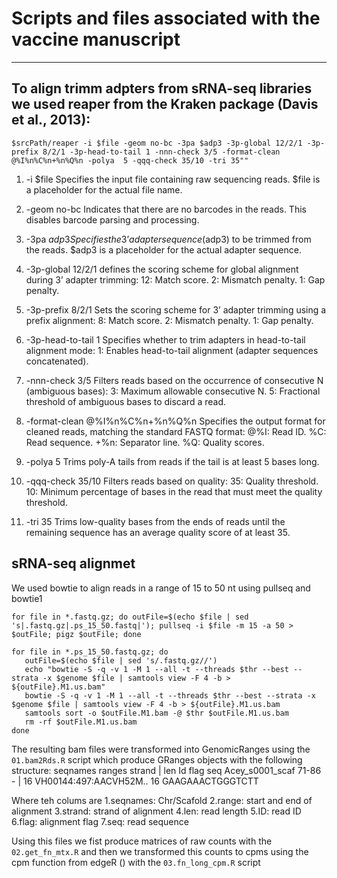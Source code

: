 # Scripts and files associated with the vaccine manuscript
---
## To align trimm adpters from sRNA-seq libraries we used reaper from the Kraken package (Davis et al., 2013):
```
$srcPath/reaper -i $file -geom no-bc -3pa $adp3 -3p-global 12/2/1 -3p-prefix 8/2/1 -3p-head-to-tail 1 -nnn-check 3/5 -format-clean @%I%n%C%n+%n%Q%n -polya  5 -qqq-check 35/10 -tri 35""
```
1.	-i $file
Specifies the input file containing raw sequencing reads. $file is a placeholder for the actual file name.

2.	-geom no-bc
Indicates that there are no barcodes in the reads. This disables barcode parsing and processing.

3.	-3pa $adp3
Specifies the 3’ adapter sequence ($adp3) to be trimmed from the reads. $adp3 is a placeholder for the actual adapter sequence.

4.	-3p-global 12/2/1
defines the scoring scheme for global alignment during 3’ adapter trimming:
	12: Match score.
	2: Mismatch penalty.
	1: Gap penalty.
5.	-3p-prefix 8/2/1
Sets the scoring scheme for 3’ adapter trimming using a prefix alignment:
	8: Match score.
	2: Mismatch penalty.
	1: Gap penalty.

6.	-3p-head-to-tail 1
Specifies whether to trim adapters in head-to-tail alignment mode:
1: Enables head-to-tail alignment (adapter sequences concatenated).

7.	-nnn-check 3/5
Filters reads based on the occurrence of consecutive N (ambiguous bases):
	3: Maximum allowable consecutive N.
	5: Fractional threshold of ambiguous bases to discard a read.

8.	-format-clean @%I%n%C%n+%n%Q%n
Specifies the output format for cleaned reads, matching the standard FASTQ format:
	@%I: Read ID.
	%C: Read sequence.
	+%n: Separator line.
	%Q: Quality scores.

9.	-polya 5
Trims poly-A tails from reads if the tail is at least 5 bases long.

10.	-qqq-check 35/10
Filters reads based on quality:
	35: Quality threshold.
	10: Minimum percentage of bases in the read that must meet the quality threshold.

11.	-tri 35
Trims low-quality bases from the ends of reads until the remaining sequence has an average quality score of at least 35.
 
## sRNA-seq alignmet
We used bowtie to align reads in a range of 15 to 50 nt using pullseq and bowtie1 
```
for file in *.fastq.gz; do outFile=$(echo $file | sed 's|.fastq.gz|.ps_15_50.fastq|'); pullseq -i $file -m 15 -a 50 > $outFile; pigz $outFile; done
```
```
for file in *.ps_15_50.fastq.gz; do
   outFile=$(echo $file | sed 's/.fastq.gz//')
   echo "bowtie -S -q -v 1 -M 1 --all -t --threads $thr --best --strata -x $genome $file | samtools view -F 4 -b > ${outFile}.M1.us.bam"
   bowtie -S -q -v 1 -M 1 --all -t --threads $thr --best --strata -x $genome $file | samtools view -F 4 -b > ${outFile}.M1.us.bam
   samtools sort -o $outFile.M1.bam -@ $thr $outFile.M1.us.bam
   rm -rf $outFile.M1.us.bam
done
```

The resulting bam files were transformed into GenomicRanges using the `01.bam2Rds.R` script which produce GRanges objects with the following structure:
seqnames    ranges strand |       len                     Id flag              seq
Acey_s0001_scaf     71-86      - |        16 VH00144:497:AACVH52M..	16 GAAGAAACTGGGTCTT

Where teh colums are
1.seqnames: Chr/Scafold
2.range: start and end of alignment
3.strand: strand of alignment
4.len: read length
5.ID: read ID
6.flag: alignment flag
7.seq: read sequence

Using this files we fist produce matrices of raw counts with the `02.get_fn_mtx.R` and then we transformed this counts to cpms using the cpm function from edgeR () with the `03.fn_long_cpm.R` script 

